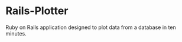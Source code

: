 Rails-Plotter
=============

Ruby on Rails application designed to plot data from a database in ten minutes. 